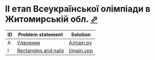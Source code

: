 # ІІ етап Всеукраїнської олімпіади в Житомирській обл. [⬀](https://www.e-olymp.com/en/contests/9304)




| ID | Problem statement                                                               | Solution                 |
|----|---------------------------------------------------------------------------------|--------------------------|
| A  | [Удвоение](https://www.e-olymp.com/en/contests/9304/problems/81177)             | [A/main.py](A/main.py)   |
| I  | [Rectangles and nails](https://www.e-olymp.com/en/contests/9304/problems/81185) | [I/main.cpp](I/main.cpp) |


